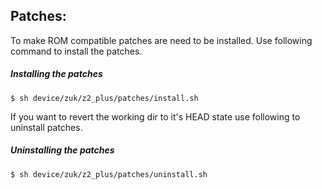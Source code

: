 ## Patches:
To make ROM compatible patches are need to be installed. Use following command to install the patches.
##### Installing the patches
    $ sh device/zuk/z2_plus/patches/install.sh
If you want to revert the working dir to it's HEAD state use following to uninstall patches.
##### Uninstalling the patches
    $ sh device/zuk/z2_plus/patches/uninstall.sh
